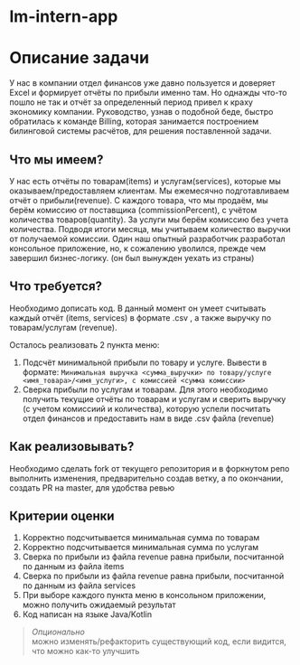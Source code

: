 # lm-intern-app

# Описание задачи

У нас в компании отдел финансов уже давно пользуется и доверяет Excel и формирует отчёты по прибыли именно там. Но однажды что-то пошло
не так и отчёт за определенный период привел к краху экономику компании. Руководство, узнав о подобной беде, быстро обратилась к
команде Billing, которая занимается построением билинговой системы расчётов, для решения поставленной задачи.

## Что мы имеем?

У нас есть отчёты по товарам(items) и услугам(services), которые мы оказываем/предоставляем клиентам. Мы ежемесячно подготавливаем
отчёт о прибыли(revenue). С каждого товара, что мы продаём, мы берём комиссию от поставщика (commissionPercent), с учётом количества
товаров(quantity). За услуги мы берём комиссию без учета количества. Подводя итоги месяца, мы учитываем количество выручки от
получаемой комиссии. Один наш опытный разработчик разработал консольное приложение, но, к сожалению уволился, прежде чем завершил
бизнес-логику. (он был вынужден уехать из страны)

## Что требуется?

Необходимо дописать код. В данный момент он умеет считывать каждый отчёт (items, services) в формате .csv , а также выручку по
товарам/услугам (revenue).

Осталось реализовать 2 пункта меню:

1. Подсчёт минимальной прибыли по товару и услуге. Вывести в
   формате: `Минимальная выручка <сумма_выручки> по товару/услуге <имя_товара>/<имя_услуги>, с комиссией <сумма комиссии>`
2. Сверка прибыли по услугам и товарам. Для этого необходимо получить текущие отчёты по товарам и услугам и сверить выручку (с учетом
   комиссиий и количества), которую успели посчитать отдел финансов и предоставить нам в виде .csv файла (revenue)

## Как реализовывать?

Необходимо сделать fork от текущего репозитория и в форкнутом репо выполнить изменения, предварительно создав ветку, а по окончании,
создать PR на master, для удобства ревью

## Критерии оценки

1. Корректно подсчитывается минимальная сумма по товарам
2. Корректно подсчитывается минимальная сумма по услугам
3. Сверка по прибыли из файла revenue равна прибыли, посчитанной по данным из файла items
4. Сверка по прибыли из файла revenue равна прибыли, посчитанной по данным из файла services
5. При выборе каждого пункта меню в консольном приложении, можно получить ожидаемый результат
6. Код написан на языке Java/Kotlin

> *Опционально* \
> можно изменять/рефакторить существующий код, если видится, что можно как-то улучшить



